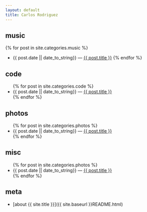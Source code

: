 ```yaml
---
layout: default
title: Carlos Rodriguez
---
```


music
-----

{% for post in site.categories.music %}
* {{ post.date || date_to_string}} &mdash; <a href="{{ post.url }}">{{ post.title }}</a>
{% endfor %}

code
----

<ul>
  {% for post in site.categories.code %}
  <li><span>{{ post.date || date_to_string}}</span> &mdash; <a href="{{ post.url }}">{{ post.title }}</a></li>
  {% endfor %}
</ul>

photos
------

<ul>
  {% for post in site.categories.photos %}
  <li><span>{{ post.date || date_to_string}}</span> &mdash; <a href="{{ post.url }}">{{ post.title }}</a></li>
  {% endfor %}
</ul>

misc
----

<ul>
  {% for post in site.categories.photos %}
  <li><span>{{ post.date || date_to_string}}</span> &mdash; <a href="{{ post.url }}">{{ post.title }}</a></li>
  {% endfor %}
</ul>

meta
----

* [about {{ site.title }}]({{ site.baseurl }}README.html)
